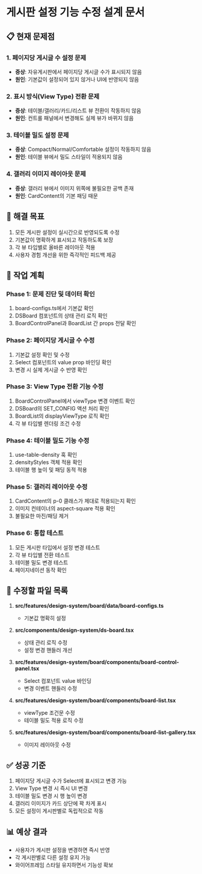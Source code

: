 # 게시판 설정 기능 수정 설계 문서

## 📋 현재 문제점

### 1. 페이지당 게시글 수 설정 문제
- **증상**: 자유게시판에서 페이지당 게시글 수가 표시되지 않음
- **원인**: 기본값이 설정되어 있지 않거나 UI에 반영되지 않음

### 2. 표시 방식(View Type) 전환 문제
- **증상**: 테이블/갤러리/카드/리스트 뷰 전환이 작동하지 않음
- **원인**: 컨트롤 패널에서 변경해도 실제 뷰가 바뀌지 않음

### 3. 테이블 밀도 설정 문제
- **증상**: Compact/Normal/Comfortable 설정이 작동하지 않음
- **원인**: 테이블 뷰에서 밀도 스타일이 적용되지 않음

### 4. 갤러리 이미지 레이아웃 문제
- **증상**: 갤러리 뷰에서 이미지 위쪽에 불필요한 공백 존재
- **원인**: CardContent의 기본 패딩 때문

## 🎯 해결 목표

1. 모든 게시판 설정이 실시간으로 반영되도록 수정
2. 기본값이 명확하게 표시되고 작동하도록 보장
3. 각 뷰 타입별로 올바른 레이아웃 적용
4. 사용자 경험 개선을 위한 즉각적인 피드백 제공

## 📝 작업 계획

### Phase 1: 문제 진단 및 데이터 확인
1. board-configs.ts에서 기본값 확인
2. DSBoard 컴포넌트의 상태 관리 로직 확인
3. BoardControlPanel과 BoardList 간 props 전달 확인

### Phase 2: 페이지당 게시글 수 수정
1. 기본값 설정 확인 및 수정
2. Select 컴포넌트의 value prop 바인딩 확인
3. 변경 시 실제 게시글 수 반영 확인

### Phase 3: View Type 전환 기능 수정
1. BoardControlPanel에서 viewType 변경 이벤트 확인
2. DSBoard의 SET_CONFIG 액션 처리 확인
3. BoardList의 displayViewType 로직 확인
4. 각 뷰 타입별 렌더링 조건 수정

### Phase 4: 테이블 밀도 기능 수정
1. use-table-density 훅 확인
2. densityStyles 객체 적용 확인
3. 테이블 행 높이 및 패딩 동적 적용

### Phase 5: 갤러리 레이아웃 수정
1. CardContent의 p-0 클래스가 제대로 적용되는지 확인
2. 이미지 컨테이너의 aspect-square 적용 확인
3. 불필요한 마진/패딩 제거

### Phase 6: 통합 테스트
1. 모든 게시판 타입에서 설정 변경 테스트
2. 각 뷰 타입별 전환 테스트
3. 테이블 밀도 변경 테스트
4. 페이지네이션 동작 확인

## 🔧 수정할 파일 목록

1. **src/features/design-system/board/data/board-configs.ts**
   - 기본값 명확히 설정

2. **src/components/design-system/ds-board.tsx**
   - 상태 관리 로직 수정
   - 설정 변경 핸들러 개선

3. **src/features/design-system/board/components/board-control-panel.tsx**
   - Select 컴포넌트 value 바인딩
   - 변경 이벤트 핸들러 수정

4. **src/features/design-system/board/components/board-list.tsx**
   - viewType 조건문 수정
   - 테이블 밀도 적용 로직 수정

5. **src/features/design-system/board/components/board-list-gallery.tsx**
   - 이미지 레이아웃 수정

## ✅ 성공 기준

1. 페이지당 게시글 수가 Select에 표시되고 변경 가능
2. View Type 변경 시 즉시 UI 변경
3. 테이블 밀도 변경 시 행 높이 변경
4. 갤러리 이미지가 카드 상단에 꽉 차게 표시
5. 모든 설정이 게시판별로 독립적으로 작동

## 📊 예상 결과

- 사용자가 게시판 설정을 변경하면 즉시 반영
- 각 게시판별로 다른 설정 유지 가능
- 와이어프레임 스타일 유지하면서 기능성 확보
